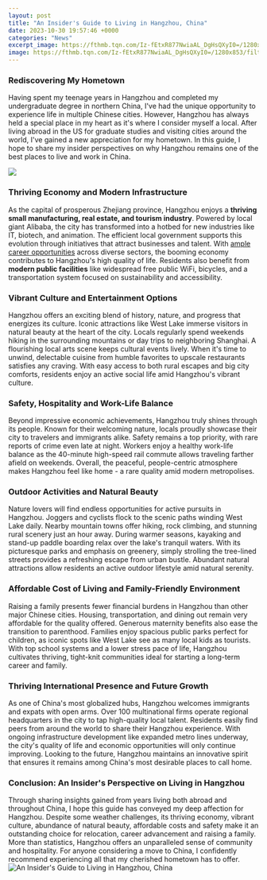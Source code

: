 ```yaml
---
layout: post
title: "An Insider's Guide to Living in Hangzhou, China"
date: 2023-10-30 19:57:46 +0000
categories: "News"
excerpt_image: https://fthmb.tqn.com/Iz-fEtxR877NwiaAL_DgHsQXyI0=/1280x853/filters:fill(auto,1)/483556009-56a39c0f3df78cf7727e303e.jpg
image: https://fthmb.tqn.com/Iz-fEtxR877NwiaAL_DgHsQXyI0=/1280x853/filters:fill(auto,1)/483556009-56a39c0f3df78cf7727e303e.jpg
---
```


### Rediscovering My Hometown
Having spent my teenage years in Hangzhou and completed my undergraduate degree in northern China, I've had the unique opportunity to experience life in multiple Chinese cities. However, Hangzhou has always held a special place in my heart as it's where I consider myself a local. After living abroad in the US for graduate studies and visiting cities around the world, I've gained a new appreciation for my hometown. In this guide, I hope to share my insider perspectives on why Hangzhou remains one of the best places to live and work in China.

![](https://images.chinahighlights.com/allpicture/2020/04/69c86b92f91e464e9575b7ac_cut_800x500_117.jpg)
### Thriving Economy and Modern Infrastructure   
As the capital of prosperous Zhejiang province, Hangzhou enjoys a **thriving small manufacturing, real estate, and tourism industry**. Powered by local giant Alibaba, the city has transformed into a hotbed for new industries like IT, biotech, and animation. The efficient local government supports this evolution through initiatives that attract businesses and talent. With [ample career opportunities](https://travelokla.github.io/2024-01-02-les-merveilleuses-xeeles-fidji-et-leurs-activit-xe9s-fantastiques/) across diverse sectors, the booming economy contributes to Hangzhou's high quality of life. Residents also benefit from **modern public facilities** like widespread free public WiFi, bicycles, and a transportation system focused on sustainability and accessibility. 
### Vibrant Culture and Entertainment Options
Hangzhou offers an exciting blend of history, nature, and progress that energizes its culture. Iconic attractions like West Lake immerse visitors in natural beauty at the heart of the city. Locals regularly spend weekends hiking in the surrounding mountains or day trips to neighboring Shanghai. A flourishing local arts scene keeps cultural events lively. When it's time to unwind, delectable cuisine from humble favorites to upscale restaurants satisfies any craving. With easy access to both rural escapes and big city comforts, residents enjoy an active social life amid Hangzhou's vibrant culture.
### Safety, Hospitality and Work-Life Balance  
Beyond impressive economic achievements, Hangzhou truly shines through its people. Known for their welcoming nature, locals proudly showcase their city to travelers and immigrants alike. Safety remains a top priority, with rare reports of crime even late at night. Workers enjoy a healthy work-life balance as the 40-minute high-speed rail commute allows traveling farther afield on weekends. Overall, the peaceful, people-centric atmosphere makes Hangzhou feel like home - a rare quality amid modern metropolises.
### Outdoor Activities and Natural Beauty
Nature lovers will find endless opportunities for active pursuits in Hangzhou. Joggers and cyclists flock to the scenic paths winding West Lake daily. Nearby mountain towns offer hiking, rock climbing, and stunning rural scenery just an hour away. During warmer seasons, kayaking and stand-up paddle boarding relax over the lake's tranquil waters. With its picturesque parks and emphasis on greenery, simply strolling the tree-lined streets provides a refreshing escape from urban bustle. Abundant natural attractions allow residents an active outdoor lifestyle amid natural serenity.
### Affordable Cost of Living and Family-Friendly Environment
Raising a family presents fewer financial burdens in Hangzhou than other major Chinese cities. Housing, transportation, and dining out remain very affordable for the quality offered. Generous maternity benefits also ease the transition to parenthood. Families enjoy spacious public parks perfect for children, as iconic spots like West Lake see as many local kids as tourists. With top school systems and a lower stress pace of life, Hangzhou cultivates thriving, tight-knit communities ideal for starting a long-term career and family.
### Thriving International Presence and Future Growth
As one of China's most globalized hubs, Hangzhou welcomes immigrants and expats with open arms. Over 100 multinational firms operate regional headquarters in the city to tap high-quality local talent. Residents easily find peers from around the world to share their Hangzhou experience. With ongoing infrastructure development like expanded metro lines underway, the city's quality of life and economic opportunities will only continue improving. Looking to the future, Hangzhou maintains an innovative spirit that ensures it remains among China's most desirable places to call home.
### Conclusion: An Insider's Perspective on Living in Hangzhou
Through sharing insights gained from years living both abroad and throughout China, I hope this guide has conveyed my deep affection for Hangzhou. Despite some weather challenges, its thriving economy, vibrant culture, abundance of natural beauty, affordable costs and safety make it an outstanding choice for relocation, career advancement and raising a family. More than statistics, Hangzhou offers an unparalleled sense of community and hospitality. For anyone considering a move to China, I confidently recommend experiencing all that my cherished hometown has to offer.
![An Insider's Guide to Living in Hangzhou, China](https://fthmb.tqn.com/Iz-fEtxR877NwiaAL_DgHsQXyI0=/1280x853/filters:fill(auto,1)/483556009-56a39c0f3df78cf7727e303e.jpg)